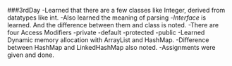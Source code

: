 
###3rdDay 
-Learned that there are a few classes like Integer, derived from datatypes like int.
-Also learned the meaning of parsing
-*Interface* is learned. And the difference between them and class is noted.
-There are four Access Modifiers
  -private
  -default
  -protected
  -public
-Learned Dynamic memory allocation with ArrayList and HashMap.
  -Difference between HashMap and LinkedHashMap also noted.
-Assignments were given and done.

